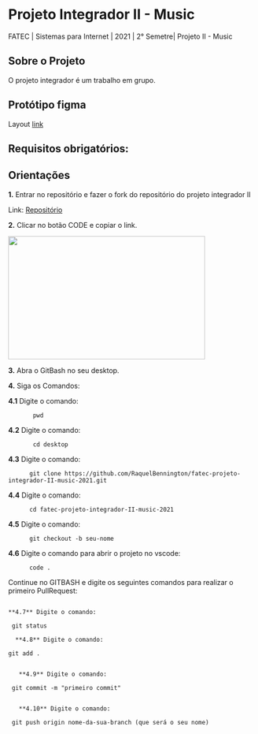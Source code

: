 # Projeto Integrador II - Music


FATEC | Sistemas para Internet | 2021 | 2° Semetre| Projeto II - Music

## Sobre o Projeto
O projeto integrador é um trabalho em grupo.

## Protótipo figma
Layout [link](https://www.figma.com)

## Requisitos obrigatórios:

## Orientações


**1.** Entrar no repositório e fazer o fork do repositório do projeto integrador II

   Link: [Repositório](https://github.com/RaquelBennington/fatec-projeto-integrador-II-music-2021.git)

**2.** Clicar no botão CODE e copiar o link.

<img src="https://i.ibb.co/1J2MF22/git-fork.png" width="400" height="250" >
      
**3.** Abra o GitBash no seu desktop.
   
**4.** Siga os Comandos:

   **4.1**  Digite o comando:
 ``` 
        pwd
 ```

   **4.2**  Digite o comando:
 ```
        cd desktop
 ```

   **4.3** Digite o comando:
 ```
       git clone https://github.com/RaquelBennington/fatec-projeto-integrador-II-music-2021.git
 ```

   **4.4** Digite o comando:
 ```
       cd fatec-projeto-integrador-II-music-2021
 ```

   **4.5** Digite o comando:
 ```
       git checkout -b seu-nome
 ```

   **4.6** Digite o comando para abrir o projeto no vscode:
 ```
       code . 
 ```
 
   Continue no GITBASH e digite os seguintes comandos para realizar o primeiro PullRequest:
   ```
  
  **4.7** Digite o comando:
 ```
     git status
 ```
   **4.8** Digite o comando:
```
    git add .
```

   **4.9** Digite o comando:
```
     git commit -m "primeiro commit"
```

   **4.10** Digite o comando:
```
     git push origin nome-da-sua-branch (que será o seu nome)
```
